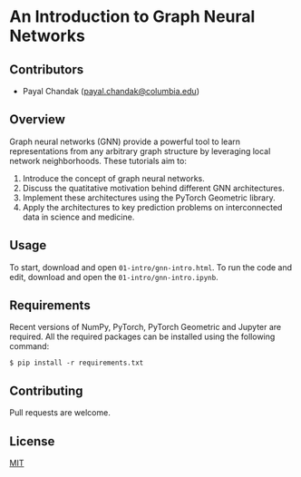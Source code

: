 # An Introduction to Graph Neural Networks

## Contributors
 
* Payal Chandak (payal.chandak@columbia.edu)

## Overview

Graph neural networks (GNN) provide a powerful tool to learn representations from any arbitrary graph structure by leveraging local network neighborhoods. These tutorials aim to:
  1. Introduce the concept of graph neural networks.
  2. Discuss the quatitative motivation behind different GNN architectures.
  3. Implement these architectures using the PyTorch Geometric library. 
  4. Apply the architectures to key prediction problems on interconnected data in science and medicine. 

## Usage

To start, download and open `01-intro/gnn-intro.html`. To run the code and edit, download and open the `01-intro/gnn-intro.ipynb`. 

## Requirements

Recent versions of NumPy, PyTorch, PyTorch Geometric and Jupyter are required. All the required packages can be installed using the following command: 

    $ pip install -r requirements.txt


## Contributing

Pull requests are welcome.

## License

[MIT](https://choosealicense.com/licenses/mit/)

